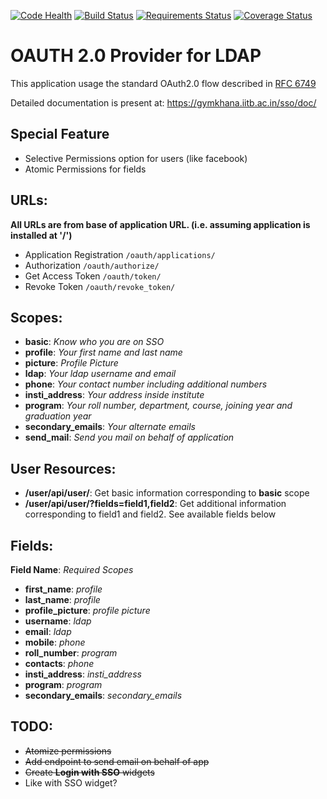 [![Code Health](https://landscape.io/github/DheerendraRathor/ldap-oauth2/master/landscape.svg?style=flat-square)](https://landscape.io/github/DheerendraRathor/ldap-oauth2/master)
[![Build Status](https://img.shields.io/travis/DheerendraRathor/ldap-oauth2.svg?style=flat-square)](https://travis-ci.org/DheerendraRathor/ldap-oauth2)
[![Requirements Status](https://img.shields.io/requires/github/DheerendraRathor/ldap-oauth2.svg?style=flat-square)](https://requires.io/github/DheerendraRathor/ldap-oauth2/requirements/?branch=master)
[![Coverage Status](https://img.shields.io/coveralls/DheerendraRathor/ldap-oauth2.svg?style=flat-square)](https://coveralls.io/github/DheerendraRathor/ldap-oauth2?branch=master)

OAUTH 2.0 Provider for LDAP
===========================
This application usage the standard OAuth2.0 flow described in [RFC 6749](https://tools.ietf.org/html/rfc6749)

Detailed documentation is present at: https://gymkhana.iitb.ac.in/sso/doc/

Special Feature
---------------
- Selective Permissions option for users (like facebook)
- Atomic Permissions for fields

URLs:
-----
**All URLs are from base of application URL. (i.e. assuming application is installed at '/')**  
* Application Registration `/oauth/applications/`
* Authorization `/oauth/authorize/`
* Get Access Token `/oauth/token/`
* Revoke Token `/oauth/revoke_token/`

Scopes:
-------
* **basic**: *Know who you are on SSO*
* **profile**: *Your first name and last name*
* **picture**: *Profile Picture*
* **ldap**: *Your ldap username and email*
* **phone**: *Your contact number including additional numbers*
* **insti_address**: *Your address inside institute*
* **program**: *Your roll number, department, course, joining year and graduation year*
* **secondary_emails**: *Your alternate emails*
* **send_mail**: *Send you mail on behalf of application*

User Resources:
---------------
* **/user/api/user/**: Get basic information corresponding to **basic** scope
* **/user/api/user/?fields=field1,field2**: Get additional information corresponding to field1 and field2. See available fields below

Fields:
-------
**Field Name**: *Required Scopes*
* **first_name**: *profile*
* **last_name**: *profile*
* **profile_picture**: *profile picture*
* **username**: *ldap*
* **email**: *ldap*
* **mobile**: *phone*
* **roll_number**: *program*
* **contacts**: *phone*
* **insti_address**: *insti_address*
* **program**: *program*
* **secondary_emails**: *secondary_emails*

TODO:
-----
* ~~Atomize permissions~~
* ~~Add endpoint to send email on behalf of app~~
* ~~Create **Login with SSO** widgets~~
* Like with SSO widget?


